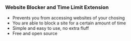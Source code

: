 ### Website Blocker and Time Limit Extension

- Prevents you from accessing websites of your chosing
- You are able to block a site for a certain amount of time
- Simple and easy to use, no extra fluff
- Free and open source

